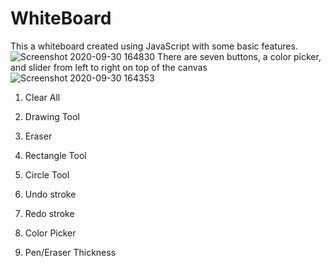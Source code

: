 # WhiteBoard
This a whiteboard created using JavaScript with some basic features.
![Screenshot 2020-09-30 164830](https://user-images.githubusercontent.com/60533447/94751219-ce5c2b00-033c-11eb-9a80-2f08c3a1d289.png)
There are seven buttons, a color picker, and slider from left to right on top of the canvas
![Screenshot 2020-09-30 164353](https://user-images.githubusercontent.com/60533447/94751131-89d08f80-033c-11eb-9288-19a7d91974b5.png)
1. Clear All

2. Drawing Tool

3. Eraser

4. Rectangle Tool

5. Circle Tool

6. Undo stroke

7. Redo stroke

8. Color Picker

9. Pen/Eraser Thickness
